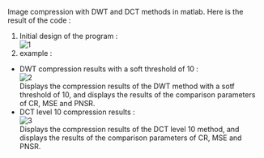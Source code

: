 Image compression with DWT and DCT methods in matlab. Here is the result of the code : <br>
1. Initial design of the program : <br>
![1](https://user-images.githubusercontent.com/47528661/159219707-f8365b7c-f4da-401c-8124-10182f12cf21.png) <br>
2. example : <br>
- DWT compression results with a soft threshold of 10 : <br>
![2](https://user-images.githubusercontent.com/47528661/159219917-064d4dfb-7a6c-4ee4-b3b4-ad3b5a06e55d.png) <br>
Displays the compression results of the DWT method with a sotf threshold of 10, and displays the results of the comparison parameters of CR, MSE and PNSR. <br>
- DCT level 10 compression results : <br>
![3](https://user-images.githubusercontent.com/47528661/159220034-0edb0bcf-ec91-497c-a811-26aa5ac2f03e.png) <br>
Displays the compression results of the DCT level 10 method, and displays the results of the comparison parameters of CR, MSE and PNSR.
